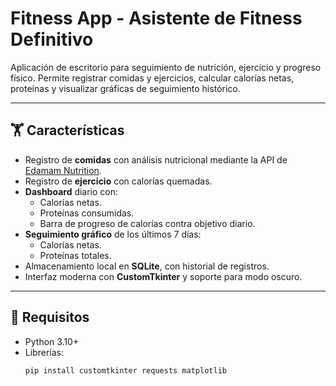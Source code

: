 # Fitness App - Asistente de Fitness Definitivo

Aplicación de escritorio para seguimiento de nutrición, ejercicio y progreso físico. Permite registrar comidas y ejercicios, calcular calorías netas, proteínas y visualizar gráficas de seguimiento histórico.

---

## 🏋️ Características

- Registro de **comidas** con análisis nutricional mediante la API de [Edamam Nutrition](https://developer.edamam.com/edamam-nutrition-api).  
- Registro de **ejercicio** con calorías quemadas.  
- **Dashboard** diario con:
  - Calorías netas.
  - Proteínas consumidas.
  - Barra de progreso de calorías contra objetivo diario.  
- **Seguimiento gráfico** de los últimos 7 días:
  - Calorías netas.
  - Proteínas totales.
- Almacenamiento local en **SQLite**, con historial de registros.  
- Interfaz moderna con **CustomTkinter** y soporte para modo oscuro.

---

## 💾 Requisitos

- Python 3.10+  
- Librerías:
  ```bash
  pip install customtkinter requests matplotlib

